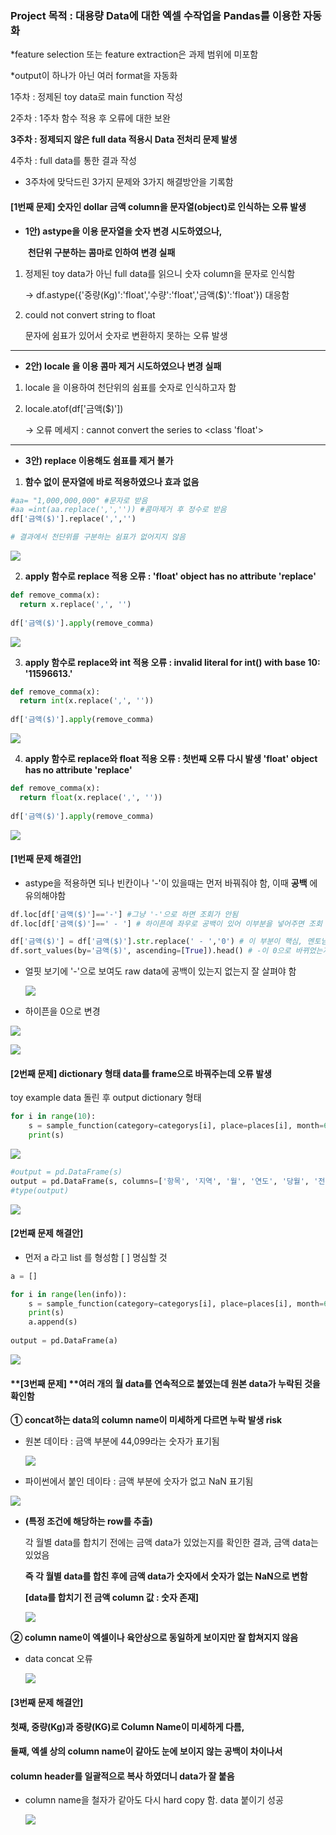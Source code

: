 ### **Project 목적 : 대용량 Data에 대한 엑셀 수작업을 Pandas를 이용한 자동화** 

*feature selection 또는 feature extraction은 과제 범위에 미포함

*output이 하나가 아닌 여러 format을 자동화



1주차 : 정제된 toy data로 main function 작성

2주차 : 1주차 함수 적용 후 오류에 대한 보완

**3주차 : 정제되지 않은 full data 적용시 Data 전처리 문제 발생**

4주차 : full data를 통한 결과 작성



- 3주차에 맞닥드린  3가지 문제와 3가지 해결방안을 기록함

#### [1번째 문제] 숫자인 dollar 금액 column을 문자열(object)로 인식하는 오류 발생

- **1안) astype을 이용 문자열을 숫자 변경 시도하였으나,** 

  ​        **천단위 구분하는 콤마로 인하여 변경 실패**

1. 정제된 toy data가 아닌 full data를 읽으니 숫자 column을 문자로 인식함

   → df.astype({'중량(Kg)':'float','수량':'float','금액($)':'float'}) 대응함

2. could not convert string to float 

   문자에 쉼표가 있어서 숫자로 변환하지 못하는 오류 발생

------

-  **2안) locale 을 이용 콤마 제거 시도하였으나 변경  실패**

1. locale 을 이용하여  천단위의 쉼표를 숫자로 인식하고자 함

2. locale.atof(df['금액($)'])

   → 오류 메세지 : cannot convert the series to <class 'float'>

------

- **3안) replace 이용해도 쉼표를 제거 불가**

1. **함수 없이 문자열에 바로 적용하였으나 효과 없음**

```python
#aa= "1,000,000,000" #문자로 받음
#aa =int(aa.replace(',','')) #콤마제거 후 정수로 받음
df['금액($)'].replace(',','') 

# 결과에서 천단위를 구분하는 쉼표가 없어지지 않음
```

![](https://blogfiles.pstatic.net/MjAyMDA5MjNfMjI4/MDAxNjAwODU0MjE2NjMz.FxWfZg9PfXRBKwCluGEE1SwueHJJGnpfo7x86uSqC3Yg.6Rnl6KiFSA3AXG721Nh69rNooIumQtBAaD0AUw1BchYg.PNG.ikeyada/200923_%EC%89%BC%ED%91%9C_%EC%A0%9C%EA%B1%B0_%EB%B6%88%EA%B0%80.PNG)

2. **apply 함수로 replace 적용 오류 : 'float' object has no attribute 'replace'**

```python
def remove_comma(x):
  return x.replace(',', '')
  
df['금액($)'].apply(remove_comma)
```

![](https://blogfiles.pstatic.net/MjAyMDA5MjNfMTYg/MDAxNjAwODU1ODU3Mjg5.ArhQ7NJ_ry8CdPE4H8xQNtwHZW5J-Hpa7jv81VfpMwUg.H2hd0PaxcS-98DDxi1IkM3hIn6bPgkHNobPzcd2cuU4g.PNG.ikeyada/200923_float_does_not_have_replace_attribute.PNG)

3. **apply 함수로 replace와 int 적용 오류 : invalid literal for int() with base 10: '11596613.'**

```python
def remove_comma(x):
  return int(x.replace(',', ''))
  
df['금액($)'].apply(remove_comma)
```

![](https://blogfiles.pstatic.net/MjAyMDA5MjNfMTE3/MDAxNjAwODU2MzA0OTk5.Ag_7O-KtmTqiX16ynrqjgqMHARcCJ87U37GDIwIJmQsg.vbf2Ug1HX1QSf5xMgUflOm6ijc3ArkaD1tv_8rCIEpwg.PNG.ikeyada/200923_invalid_int_with_base_10.PNG)

4. **apply 함수로 replace와 float 적용 오류 :  첫번째 오류 다시 발생 'float' object has no attribute 'replace'**

```python
def remove_comma(x):
  return float(x.replace(',', ''))
  
df['금액($)'].apply(remove_comma)
```

![](https://blogfiles.pstatic.net/MjAyMDA5MjNfMTE3/MDAxNjAwODU3MDUyNDkz.PHh3wlPGCLtrbsn3aI8knC_ngdmaezKOqEYIoEubQuMg.xd193Q2Crmmsy26KEXpgQWlqXaWN1qlkgM5HaOtHyakg.PNG.ikeyada/200923_float_does_not_have_replace_attribute2.PNG)

#### **[1번째 문제 해결안]**

- astype을 적용하면 되나 빈칸이나 '-'이 있을때는 먼저 바꿔줘야 함, 이때 **공백** 에 유의해야함

```python
df.loc[df['금액($)']=='-'] #그냥 '-'으로 하면 조회가 안됨
df.loc[df['금액($)']==' - '] # 하이픈에 좌우로 공백이 있어 이부분을 넣어주면 조회 성공
```



```python
df['금액($)'] = df['금액($)'].str.replace(' - ','0') # 이 부분이 핵심, 멘토님이 알려주심
df.sort_values(by='금액($)', ascending=[True]).head() # -이 0으로 바뀌었는지 알기 위해 오름차순으로 숫자를 정렬
```

- 얼핏 보기에 '-'으로 보여도 raw data에 공백이 있는지 없는지 잘 살펴야 함

  ![](https://blogfiles.pstatic.net/MjAyMDA5MjZfNDUg/MDAxNjAxMTA1NTY3ODU3.oqxQJde6-RLxKpjwKFp9vkHEag0InTBGoA3UE-wcR1Yg.4N8rvo-vsxa7AXPIk-o0TuHp7HLS-x3C0XiksF7rtZIg.PNG.ikeyada/200926_%EA%B8%88%EC%95%A1%EC%97%90_%ED%95%98%EC%9D%B4%ED%94%88%EC%9D%B4_%EC%9E%88%EC%9D%8C_%EA%B7%B8%EB%9E%98%EC%84%9C_astype%EC%9D%B4_%EC%95%88_%EB%A8%B9%EC%9D%8C2.PNG)



- 하이픈을 0으로 변경

![](https://blogfiles.pstatic.net/MjAyMDA5MjZfMjgw/MDAxNjAxMDgzNjI3NjQ3.TOPe-_XhNeVvSFKmauepEMnPr_O_3sFwhZCb97KwBMog.xBM3mPeUdrlH3cHd9VJ7tetqkTz_Nbky0X4E9j7Hatgg.PNG.ikeyada/200926_%ED%95%98%EC%9D%B4%ED%94%88_0_%EB%B3%80%EA%B2%BD_%EC%84%B1%EA%B3%B5_input.PNG)

![](https://blogfiles.pstatic.net/MjAyMDA5MjZfMjk0/MDAxNjAxMTAzOTczODEz.3ixvfkNZdtG5JTcENzwmx8dSAS1knsbMLk5xWomR6xIg.lrjdtl7OP_Lh2DEnHQAbaKLQyZq6MUNPxDBjaFA1cPUg.PNG.ikeyada/200926_%ED%95%98%EC%9D%B4%ED%94%88_0_%EB%B3%80%EA%B2%BD_%EC%84%B1%EA%B3%B5_input.PNG)



#### **[2번째 문제]  dictionary 형태 data를 frame으로 바꿔주는데 오류 발생**

toy example data 돌린 후 output dictionary 형태 

```python
for i in range(10):
    s = sample_function(category=categorys[i], place=places[i], month=6, year=2020)
    print(s)
```

![](https://blogfiles.pstatic.net/MjAyMDA5MjRfMTUy/MDAxNjAwODc0MTE5OTIz.B7flzHMeHyFpuhruUQt_Vku-HpzcOWyZ_fgeIUjK_5Eg.ZICwlEN6uCy2OEsx3AT-WWnG6jvkYHuwYck0n83yuBcg.PNG.ikeyada/200924_s_output.PNG)

```python
#output = pd.DataFrame(s)
output = pd.DataFrame(s, columns=['항목', '지역', '월', '연도', '당월', '전년동월', 'YoY', '금년전월', 'MoM', '2020_YTD', '2019_YTD', 'YoY_c'])
#type(output)
```

![](https://blogfiles.pstatic.net/MjAyMDA5MjRfMTM0/MDAxNjAwODc0MjYzNTA0.RixpfZvxg7Jj05fWPCSQ_J0DzphkBQAX1uyCKgBVmhog.Vp5nIUYB6WjlygJW1TMIQK2AsnhqLJVIjNsAMKwxx_kg.PNG.ikeyada/200924_dictionary%EB%A5%BC_data_frame%EC%9C%BC%EB%A1%9C_index%EB%A5%BC_%EC%A4%98%EC%95%BC_%ED%95%9C%EB%8B%A4.PNG)



#### [2번째 문제 해결안]

- 먼저 a 라고 list 를 형성함  [ ] 명심할 것

```python
a = []

for i in range(len(info)):
    s = sample_function(category=categorys[i], place=places[i], month=6, year=2020)
    print(s)
    a.append(s)
    
output = pd.DataFrame(a)
```

![](https://blogfiles.pstatic.net/MjAyMDA5MjZfMjg0/MDAxNjAxMDkyNjcyOTU3.YtOmzceGFs7vThPSOVzwYv5Ua6eqRBJljS6NICH0cpsg.XJuO1vP1C8r3tSPSEXFIK9eZe7-D_a8w4jZaaF0Uu2cg.PNG.ikeyada/200926_%EC%B5%9C%EC%A2%85_output_%EC%A4%91%EA%B0%84%ED%98%95%ED%83%9C.PNG)





#### **[3번째 문제] ****여러 개의 월 data를 연속적으로 붙였는데 원본 data가 누락된 것을 확인함**



**①  concat하는 data의 column name이 미세하게 다르면 누락 발생 risk**

- 원본 데이타 : 금액 부분에 44,099라는 숫자가 표기됨

  ![](https://blogfiles.pstatic.net/MjAyMDA5MjZfMTc3/MDAxNjAxMDgyMDU3ODY5.luJo_ZhWLBaYXJEdznzDrLeiIDkfCcN9ShU_3tEcGZ8g.rxX8u2PXoXfmrwVGpm4r4vxQtnxCnvPyFB5NIbI9Ex8g.PNG.ikeyada/200924_%EC%97%91%EC%85%80_%EC%9B%90%EB%B3%B8_%EB%8D%B0%EC%9D%B4%ED%83%80.PNG)

  

- 파이썬에서 붙인 데이타 : 금액 부분에 숫자가 없고 NaN 표기됨

![](https://blogfiles.pstatic.net/MjAyMDA5MjZfMTE1/MDAxNjAxMDgyMjQwNjU1.WY3a07JbJnuOjlxLNYQkzcgy7atQutmTMLhSn_Wo-Ocg.9hJiET6__wziypVo65G15fjt8WfKD3WOua75NMrzK7og.PNG.ikeyada/200924_python_%EB%B6%99%EC%9D%B8_%EB%8D%B0%EC%9D%B4%ED%83%80_NaN.PNG)



- **(특정 조건에 해당하는 row를 추출)** 

  각 월별 data를 합치기 전에는 금액 data가 있었는지를 확인한 결과, 금액 data는 있었음

  **즉 각 월별 data를 합친 후에 금액 data가 숫자에서 숫자가 없는 NaN으로 변함**

  **[data를 합치기 전 금액 column 값 : 숫자 존재]**

  ![](https://blogfiles.pstatic.net/MjAyMDA5MjZfMTY3/MDAxNjAxMTA0ODg0ODY2.yDFn59WCFDKXPKanvqlyEP5jPTikHZHtdx7XYMTdZnog.1bOvAPf3bFDKWl858M_Ddo_mR90sbcLH-CPO64wLcHEg.PNG.ikeyada/200926_%ED%95%A9%EC%B9%98%EA%B8%B0_%EC%A0%84%EC%97%90%EB%8A%94_data%EA%B0%80_%EC%9E%88%EC%97%88%EB%8B%A4_%EC%97%AC%EB%9F%AC%EC%A1%B0%EA%B1%B4%EC%97%90_%EB%A7%9E%EB%8A%94_%ED%96%89_%EC%B6%94%EC%B6%9C.PNG)



**② column name이 엑셀이나 육안상으로 동일하게 보이지만 잘 합쳐지지 않음**

- data concat 오류 

  ![](https://blogfiles.pstatic.net/MjAyMDA5MjZfMjI3/MDAxNjAxMTA1MjY3MTc3.dre7QojMZ6dYlCmXlDLZzIckCcHvslrHXD5G83trmUkg.bULCHqBLvA5xPZvV0wNfCi_8I29jIfLNEb-2swNtYdQg.PNG.ikeyada/200926_data_concat_%EC%98%A4%EB%A5%98.PNG)



#### **[3번째 문제 해결안]**

#### **첫째, 중량(Kg)과 중량(KG)로 Column Name이 미세하게 다름,**

**둘째, 엑셀 상의 column name이 같아도 눈에 보이지 않는 공백이 차이나서**

####          **column header를 일괄적으로 복사 하였더니 data가 잘 붙음**



- column name을 철자가 같아도 다시 hard copy 함. data 붙이기 성공

  ![](https://blogfiles.pstatic.net/MjAyMDA5MjZfMjg2/MDAxNjAxMTA1MzM5OTQz.Xr2PtLS8dY6b5SwUsqd5kdUZX1tNXqpA6cBK6z6OPDAg.gpt-kKuGlR-KKSwYlyX2iu6_p17aIdhOAq4trzDPVAEg.PNG.ikeyada/200926_data_concat_%EC%84%B1%EA%B3%B5.PNG)





